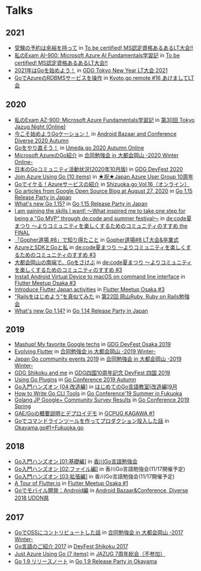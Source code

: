 # Talks

## 2021

- [受験の予約は余裕を持って](https://talks.godoc.org/github.com/qt-luigi/talks/2021/azurerockstar3_2.slide) in [To be certified! MS認定資格あるあるLT大会!!](https://azurerockstar.connpass.com/event/202301/)
- [私のExam AI-900: Microsoft Azure AI Fundamentals学習記](https://talks.godoc.org/github.com/qt-luigi/talks/2021/azurerockstar3_1.slide) in [To be certified! MS認定資格あるあるLT大会!!](https://azurerockstar.connpass.com/event/202301/)
- [2021年はGoを始めよう！](https://talks.godoc.org/github.com/qt-luigi/talks/2021/gdgtokyo-ny-lt-2021.slide) in [GDG Tokyo New Year LT大会 2021](https://gdg-tokyo.connpass.com/event/201523/)
- [GoでAzureのRDBMSサービスを操作](https://talks.godoc.org/github.com/qt-luigi/talks/2021/kyotogo16.slide) in [Kyoto.go remote #16 あけましてLT会](https://kyotogo.connpass.com/event/199400/)

## 2020

- [私のExam AZ-900: Microsoft Azure Fundamentals学習記](https://talks.godoc.org/github.com/qt-luigi/talks/2020/tokyo-jazug-night-30.slide) in [第30回 Tokyo Jazug Night (Online)](https://jazug.connpass.com/event/197139/)
- [今こそ始めようGoケーション！](https://talks.godoc.org/github.com/qt-luigi/talks/2020/abcd2020a.slide) in [Android Bazaar and Conference Diverse 2020 Autumn](https://japan-android-group.connpass.com/event/192378/)
- [Goをやり直そう！](https://talks.godoc.org/github.com/qt-luigi/talks/2020/umedago2020autumn.slide) in [Umeda.go 2020 Autumn Online](https://umedago.connpass.com/event/193373/)
- [Microsoft AzureのGo紹介](https://talks.godoc.org/github.com/qt-luigi/talks/2020/gbdaitokai2020winter.slide) in [合同勉強会 in 大都会岡山 -2020 Winter Online-](https://gbdaitokai.connpass.com/event/189232/)
- [日本のGoコミュニティ活動状況(2020年10月版)](https://talks.godoc.org/github.com/qt-luigi/talks/2020/devfest2020.slide) in [GDG DevFest 2020](https://gdgosaka.connpass.com/event/190066/)
- [Join Azure Using Go (10 items)](https://talks.godoc.org/github.com/qt-luigi/talks/2020/jazug-decade.slide) in [★祝★Japan Azure User Group 10周年](https://jazug.connpass.com/event/186235/)
- [Goでイケる！Azureサービスの紹介](https://talks.godoc.org/github.com/qt-luigi/talks/2020/shizuokago16.slide) in [Shizuoka.go Vol.16（オンライン）](https://shizuoka-go.connpass.com/event/186969/)
- [Go articles from Google Open Source Blog at August 27, 2020](https://talks.godoc.org/github.com/qt-luigi/talks/2020/google-open-source-blog.slide) in [Go 1.15 Release Party in Japan](https://gocon.connpass.com/event/186317/)
- [What's new Go 1.15?](https://talks.godoc.org/github.com/qt-luigi/talks/2020/whats-new-go-115.slide) in [Go 1.15 Release Party in Japan](https://gocon.connpass.com/event/186317/)
- [I am gaining the skills I want! 〜What inspired me to take one step for being a "Go MVP" through de:code and summer festival〜](https://talks.godoc.org/github.com/qt-luigi/talks/2020/decode-summer-festival-final.slide) in [de:code夏まつり ～よりコミュニティを楽しくするためのコミュニティのすすめ the FINAL](https://msdevjp.connpass.com/event/183747/)
- [「Gopher道場 #8」で知り得たこと](https://talks.godoc.org/github.com/qt-luigi/talks/2020/gopher-dojo-8.slide) in [Gopher道場#8 LT大会&卒業式](https://gopherdojo.connpass.com/event/183672/)
- [AzureとSDKとGoと私](https://talks.godoc.org/github.com/qt-luigi/talks/2020/azure-sdk-for-go-and-me.slide) in [de:code夏まつり ～よりコミュニティを楽しくするためのコミュニティのすすめ #3](https://msdevjp.connpass.com/event/175983/)
- [大都会岡山の南端で、Goをさけぶ](https://talks.godoc.org/github.com/qt-luigi/talks/2020/why-am-i-here.slide) in [de:code夏まつり ～よりコミュニティを楽しくするためのコミュニティのすすめ #3](https://msdevjp.connpass.com/event/175983/)
- [Install Android Virtual Device to macOS on command line interface](https://talks.godoc.org/github.com/qt-luigi/talks/2020/install-avd-to-macos-on-cli.slide) in [Flutter Meetup Osaka #3](https://flutter-jp.connpass.com/event/169452/)
- [Introduce Flutter Japan activities](https://talks.godoc.org/github.com/qt-luigi/talks/2020/introduce-flutter-japan-activities.slide) in [Flutter Meetup Osaka #3](https://flutter-jp.connpass.com/event/169452/)
- ["Railsをはじめよう"を真似てみた](https://talks.godoc.org/github.com/qt-luigi/talks/2020/rails-wo-hajimeyou.slide) in [第22回 岡山Ruby, Ruby on Rails勉強会](https://okaruby.connpass.com/event/161062/)
- [What's new Go 1.14?](https://talks.godoc.org/github.com/qt-luigi/talks/2020/whats-new-go-114.slide) in [Go 1.14 Release Party in Japan](https://gocon.connpass.com/event/167301/)

## 2019

- [Mashup! My favorite Google techs](https://talks.godoc.org/github.com/qt-luigi/talks/2019/mashup-my-favorite-google-techs.slide) in [GDG DevFest Osaka 2019](https://gdgosaka.connpass.com/event/150645/)
- [Evolving Flutter](https://talks.godoc.org/github.com/qt-luigi/talks/2019/evolving-flutter.slide) in [合同勉強会 in 大都会岡山 -2019 Winter-](https://gbdaitokai.connpass.com/event/145272/)
- [Japan Go community events 2019](https://talks.godoc.org/github.com/qt-luigi/talks/2019/japan-go-community-events-2019.slide) in [合同勉強会 in 大都会岡山 -2019 Winter-](https://gbdaitokai.connpass.com/event/145272/)
- [GDG Shikoku and me](https://talks.godoc.org/github.com/qt-luigi/talks/2019/gdgshikoku-and-me.slide) in [GDG四国10周年記念 DevFest 四国 2019](https://gdgshikoku.connpass.com/event/152670/)
- [Using Go Plugins](https://talks.godoc.org/github.com/qt-luigi/talks/2019/using-go-plugins.slide) in [Go Conference 2019 Autumn](https://gocon.connpass.com/event/148602/)
- [Go入門ハンズオン [04:改造編]](https://talks.godoc.org/github.com/qt-luigi/talks/2019/go-intro-hands-on-04-remodeling.slide) in [はじめてのGo言語教室[改造編]9月](https://gdgshikoku.connpass.com/event/143932/)
- [How to Write Go CLI Tools](https://talks.godoc.org/github.com/qt-luigi/talks/2019/go-cli-tools.slide) in [Go Conference'19 Summer in Fukuoka](https://fukuokago.connpass.com/event/130797/)
- [Golang JP Google+ Community Survey Results](https://talks.godoc.org/github.com/qt-luigi/talks/2019/survey-results.slide) in [Go Conference 2019 Spring](https://gocon.connpass.com/event/124530/)
- [GAE/Goの概要説明とデプロイデモ](https://talks.godoc.org/github.com/qt-luigi/talks/2019/gae-go-intro-demo.slide) in [GCPUG KAGAWA #1](https://gcpug-kagawa.connpass.com/event/104083/)
- [Goでコマンドラインツールを作ってプロダクション投入した話](https://talks.godoc.org/github.com/qt-luigi/talks/2019/go-cli-production.slide) in [Okayama.go#1+Fukuoka.go](https://okayamago.connpass.com/event/112138/)

## 2018

- [Go入門ハンズオン [01:基礎編]](https://talks.godoc.org/github.com/qt-luigi/talks/2018/go-intro-hands-on-01-basic.slide) in [香川Go言語勉強会](https://gdgshikoku.connpass.com/event/99115/)
- [Go入門ハンズオン [02:ファイル編]](https://talks.godoc.org/github.com/qt-luigi/talks/2018/go-intro-hands-on-02-file.slide) in 香川Go言語勉強会(11/17開催予定)
- [Go入門ハンズオン [03:拡張編]](https://talks.godoc.org/github.com/qt-luigi/talks/2018/go-intro-hands-on-03-extend.slide) in 香川Go言語勉強会(11/17開催予定)
- [A Tour of Flutter.io](https://talks.godoc.org/github.com/qt-luigi/talks/2018/a-tour-of-flutter.io.slide) in [Flutter Meetup Osaka #1](https://flutter-jp.connpass.com/event/89623/)
- [Goでモバイル開発：Android編](https://talks.godoc.org/github.com/qt-luigi/talks/2018/gomobile-android.slide) in [Android Bazaar&Conference, Diverse 2018 UDON県](https://connpass.com/event/69135/)

## 2017

- [GoでOSSにコントリビュートした話](https://talks.godoc.org/github.com/qt-luigi/talks/2017/go-oss-contribute.slide) in [合同勉強会 in 大都会岡山 -2017 Winter-](https://gbdaitokai.connpass.com/event/58025/)
- [Go言語のご紹介 2017](https://talks.godoc.org/github.com/qt-luigi/talks/2017/introduction-of-go-2017.slide) in [DevFest Shikoku 2017](https://gdgshikoku.connpass.com/event/68244/)
- [Just Azure Using Go (7 items)](https://talks.godoc.org/github.com/qt-luigi/talks/2017/just-azure-using-go-7items.slide) in [JAZUG 7周年総会（不参加）](https://jazug.connpass.com/event/64609/)
- [Go 1.9 リリースノート](https://talks.godoc.org/github.com/qt-luigi/talks/2017/go-1.9-release-notes.slide) in [Go 1.9 Release Party in Okayama](https://connpass.com/event/64370/)

